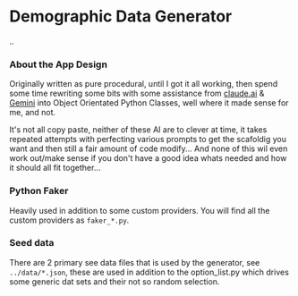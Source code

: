 # Demographic Data Generator

..

### About the App Design

Originally written as pure procedural, until I got it all working, then spend some time rewriting some bits with some assistance from [claude.ai](https://claude.ai/) & [Gemini](http://gemini.google.com) into Object Orientated Python Classes, well where it made sense for me, and not. 

It's not all copy paste, neither of these AI are to clever at time, it takes repeated attempts with perfecting various prompts to get the scafoldig you want and then still a fair amount of code modify... And none of this wil even work out/make sense if you don't have a good idea whats needed and how it should all fit together... 


### Python Faker

Heavily used in addition to some custom providers. You will find all the custom providers as `faker_*.py`.


### Seed data

There are 2 primary see data files that is used by the generator, see `../data/*.json`, these are used in addition to the option_list.py which drives some generic dat sets and their not so random selection.


